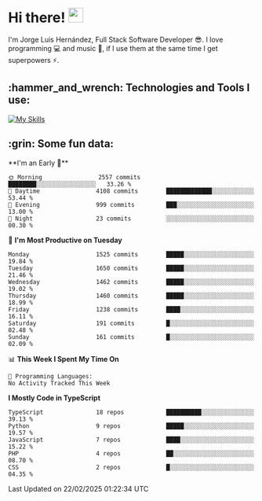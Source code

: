 <h1 align="left">
 <abc>
  <br>Hi there! <img src="https://user-images.githubusercontent.com/42378118/110234147-e3259600-7f4e-11eb-95be-0c4047144dea.gif" width="30"><br>
 </abc>
</h1>

I'm Jorge Luis Hernández, Full Stack Software Developer :sunglasses:. I love programming :computer: and music :musical_score:, if I use them at the same time I get superpowers :zap:. 


<h2 align="left">:hammer_and_wrench: Technologies and Tools I use:</h2>

[![My Skills](https://skillicons.dev/icons?i=js,ts,html,css,py,vue,react,next,nest,postgres,mysql)](https://skillicons.dev)

<h2 align="left">:grin: Some fun data:</h2>
<!--START_SECTION:waka-->
**I'm an Early 🐤** 

```text
🌞 Morning                2557 commits        ████████░░░░░░░░░░░░░░░░░   33.26 % 
🌆 Daytime                4108 commits        █████████████░░░░░░░░░░░░   53.44 % 
🌃 Evening                999 commits         ███░░░░░░░░░░░░░░░░░░░░░░   13.00 % 
🌙 Night                  23 commits          ░░░░░░░░░░░░░░░░░░░░░░░░░   00.30 % 
```
📅 **I'm Most Productive on Tuesday** 

```text
Monday                   1525 commits        █████░░░░░░░░░░░░░░░░░░░░   19.84 % 
Tuesday                  1650 commits        █████░░░░░░░░░░░░░░░░░░░░   21.46 % 
Wednesday                1462 commits        █████░░░░░░░░░░░░░░░░░░░░   19.02 % 
Thursday                 1460 commits        █████░░░░░░░░░░░░░░░░░░░░   18.99 % 
Friday                   1238 commits        ████░░░░░░░░░░░░░░░░░░░░░   16.11 % 
Saturday                 191 commits         █░░░░░░░░░░░░░░░░░░░░░░░░   02.48 % 
Sunday                   161 commits         █░░░░░░░░░░░░░░░░░░░░░░░░   02.09 % 
```


📊 **This Week I Spent My Time On** 

```text
💬 Programming Languages: 
No Activity Tracked This Week
```

**I Mostly Code in TypeScript** 

```text
TypeScript               18 repos            ██████████░░░░░░░░░░░░░░░   39.13 % 
Python                   9 repos             █████░░░░░░░░░░░░░░░░░░░░   19.57 % 
JavaScript               7 repos             ████░░░░░░░░░░░░░░░░░░░░░   15.22 % 
PHP                      4 repos             ██░░░░░░░░░░░░░░░░░░░░░░░   08.70 % 
CSS                      2 repos             █░░░░░░░░░░░░░░░░░░░░░░░░   04.35 % 
```




 Last Updated on 22/02/2025 01:22:34 UTC
<!--END_SECTION:waka-->
